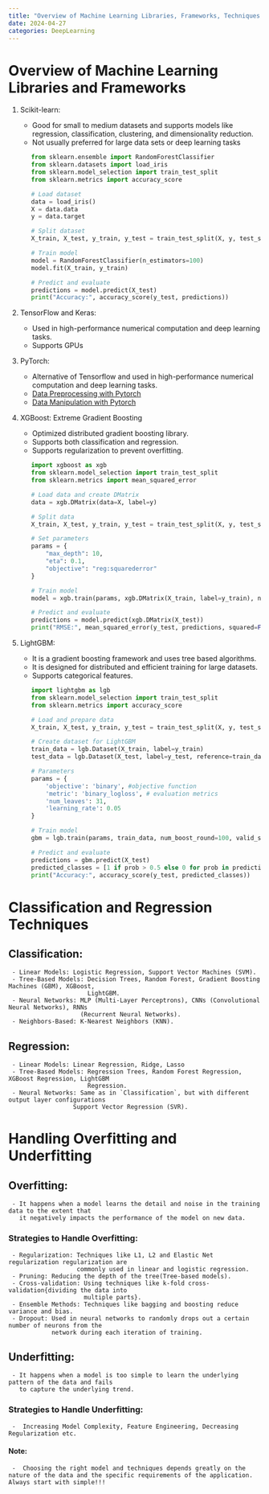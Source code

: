```yaml
---
title: "Overview of Machine Learning Libraries, Frameworks, Techniques and Over/Under Fitting"
date: 2024-04-27
categories: DeepLearning
---
```



# Overview of Machine Learning Libraries and Frameworks
 1. Scikit-learn:
     - Good for small to medium datasets and supports models like regression, classification, 
       clustering, and dimensionality reduction.
     - Not usually preferred for large data sets or deep learning tasks
     ``` python
        from sklearn.ensemble import RandomForestClassifier
        from sklearn.datasets import load_iris
        from sklearn.model_selection import train_test_split
        from sklearn.metrics import accuracy_score

        # Load dataset
        data = load_iris()
        X = data.data
        y = data.target

        # Split dataset
        X_train, X_test, y_train, y_test = train_test_split(X, y, test_size=0.3)

        # Train model
        model = RandomForestClassifier(n_estimators=100)
        model.fit(X_train, y_train)

        # Predict and evaluate
        predictions = model.predict(X_test)
        print("Accuracy:", accuracy_score(y_test, predictions))
     ```
     
 2. TensorFlow and Keras:
     - Used in high-performance numerical computation and deep learning tasks.
     - Supports GPUs

 3. PyTorch:  
     - Alternative of Tensorflow and used in high-performance numerical computation and deep 
       learning tasks.
     - [Data Preprocessing with Pytorch](https://05satyam.github.io/pytorch/2024/03/25/data-preprocessing-using-pytorch.html)
      - [Data Manipulation with Pytorch](https://05satyam.github.io/pytorch/2024/03/25/data-manipulation-using-pytorch.html)

 4. XGBoost: Extreme Gradient Boosting
     - Optimized distributed gradient boosting library.
     - Supports both classification and regression.
     - Supports regularization to prevent overfitting.
     ```python
        import xgboost as xgb
        from sklearn.model_selection import train_test_split
        from sklearn.metrics import mean_squared_error

        # Load data and create DMatrix
        data = xgb.DMatrix(data=X, label=y)

        # Split data
        X_train, X_test, y_train, y_test = train_test_split(X, y, test_size=0.25)

        # Set parameters
        params = {
            "max_depth": 10,
            "eta": 0.1,
            "objective": "reg:squarederror"
        }

        # Train model
        model = xgb.train(params, xgb.DMatrix(X_train, label=y_train), num_boost_round=10)

        # Predict and evaluate
        predictions = model.predict(xgb.DMatrix(X_test))
        print("RMSE:", mean_squared_error(y_test, predictions, squared=False))

     ```
 5. LightGBM:
     - It is a gradient boosting framework and uses tree based algorithms.
     - It is designed for distributed and efficient training for large datasets.
     - Supports categorical features.
     ```python
        import lightgbm as lgb
        from sklearn.model_selection import train_test_split
        from sklearn.metrics import accuracy_score

        # Load and prepare data
        X_train, X_test, y_train, y_test = train_test_split(X, y, test_size=0.2)

        # Create dataset for LightGBM
        train_data = lgb.Dataset(X_train, label=y_train)
        test_data = lgb.Dataset(X_test, label=y_test, reference=train_data)

        # Parameters
        params = { 
            'objective': 'binary', #objective function
            'metric': 'binary_logloss', # evaluation metrics
            'num_leaves': 31, 
            'learning_rate': 0.05
        }

        # Train model
        gbm = lgb.train(params, train_data, num_boost_round=100, valid_sets=[test_data])

        # Predict and evaluate
        predictions = gbm.predict(X_test)
        predicted_classes = [1 if prob > 0.5 else 0 for prob in predictions]
        print("Accuracy:", accuracy_score(y_test, predicted_classes))

     ```

# Classification and Regression Techniques
 ## Classification: 
     - Linear Models: Logistic Regression, Support Vector Machines (SVM).
     - Tree-Based Models: Decision Trees, Random Forest, Gradient Boosting Machines (GBM), XGBoost,
                          LightGBM.
     - Neural Networks: MLP (Multi-Layer Perceptrons), CNNs (Convolutional Neural Networks), RNNs  
                        (Recurrent Neural Networks).
     - Neighbors-Based: K-Nearest Neighbors (KNN).

 ## Regression:
     - Linear Models: Linear Regression, Ridge, Lasso
     - Tree-Based Models: Regression Trees, Random Forest Regression, XGBoost Regression, LightGBM 
                          Regression.
     - Neural Networks: Same as in `Classification`, but with different output layer configurations
                      Support Vector Regression (SVR).

# Handling Overfitting and Underfitting
 ## Overfitting:
     - It happens when a model learns the detail and noise in the training data to the extent that 
       it negatively impacts the performance of the model on new data.

 ### Strategies to Handle Overfitting:
     - Regularization: Techniques like L1, L2 and Elastic Net regularization regularization are 
                       commonly used in linear and logistic regression.
     - Pruning: Reducing the depth of the tree(Tree-based models).
     - Cross-validation: Using techniques like k-fold cross-validation{dividing the data into 
                         multiple parts}.
     - Ensemble Methods: Techniques like bagging and boosting reduce variance and bias.
     - Dropout: Used in neural networks to randomly drops out a certain number of neurons from the 
                network during each iteration of training.

 ## Underfitting:
     - It happens when a model is too simple to learn the underlying pattern of the data and fails 
       to capture the underlying trend.

 ### Strategies to Handle Underfitting:
     -  Increasing Model Complexity, Feature Engineering, Decreasing Regularization etc.


#### Note:
     -  Choosing the right model and techniques depends greatly on the nature of the data and the specific requirements of the application. Always start with simple!!!